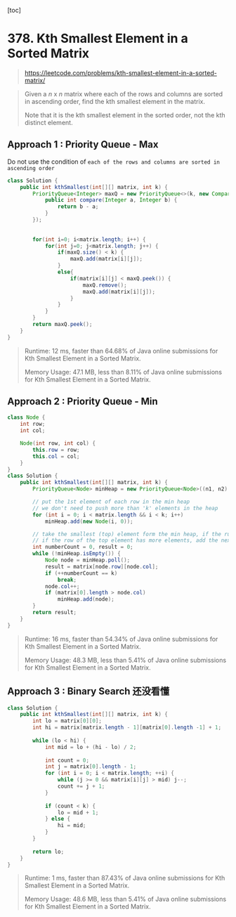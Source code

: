 [toc]

# 378. Kth Smallest Element in a Sorted Matrix

> https://leetcode.com/problems/kth-smallest-element-in-a-sorted-matrix/

> Given a *n* x *n* matrix where each of the rows and columns are sorted in ascending order, find the kth smallest element in the matrix.
>
> Note that it is the kth smallest element in the sorted order, not the kth distinct element.

## Approach 1 : Priority Queue - Max

 Do not use the condition of `each of the rows and columns are sorted in ascending order`

```java
class Solution {
    public int kthSmallest(int[][] matrix, int k) {
        PriorityQueue<Integer> maxQ = new PriorityQueue<>(k, new Comparator<Integer>(){
            public int compare(Integer a, Integer b) {
                return b - a;
            }
        });
        
        
        for(int i=0; i<matrix.length; i++) {
            for(int j=0; j<matrix.length; j++) {
                if(maxQ.size() < k) {
                    maxQ.add(matrix[i][j]);
                }
                else{
                    if(matrix[i][j] < maxQ.peek()) {
                        maxQ.remove();
                        maxQ.add(matrix[i][j]);
                    }
                }
            }
        }
        return maxQ.peek();
    }
}
```

> Runtime: 12 ms, faster than 64.68% of Java online submissions for Kth Smallest Element in a Sorted Matrix.
>
> Memory Usage: 47.1 MB, less than 8.11% of Java online submissions for Kth Smallest Element in a Sorted Matrix.

## Approach 2 : Priority Queue - Min

```java
class Node {
    int row;
    int col;

    Node(int row, int col) {
        this.row = row;
        this.col = col;
    }
}
class Solution {
    public int kthSmallest(int[][] matrix, int k) {
        PriorityQueue<Node> minHeap = new PriorityQueue<Node>((n1, n2) -> matrix[n1.row][n1.col] - matrix[n2.row][n2.col]);

        // put the 1st element of each row in the min heap
        // we don't need to push more than 'k' elements in the heap
        for (int i = 0; i < matrix.length && i < k; i++)
            minHeap.add(new Node(i, 0));

        // take the smallest (top) element form the min heap, if the running count is equal to k return the number
        // if the row of the top element has more elements, add the next element to the heap
        int numberCount = 0, result = 0;
        while (!minHeap.isEmpty()) {
            Node node = minHeap.poll();
            result = matrix[node.row][node.col];
            if (++numberCount == k)
                break;
            node.col++;
            if (matrix[0].length > node.col)
                minHeap.add(node);
        }
        return result;
    }
}
```

>Runtime: 16 ms, faster than 54.34% of Java online submissions for Kth Smallest Element in a Sorted Matrix.
>
>Memory Usage: 48.3 MB, less than 5.41% of Java online submissions for Kth Smallest Element in a Sorted Matrix.

## Approach 3 : Binary Search 还没看懂

```java
class Solution {
    public int kthSmallest(int[][] matrix, int k) {
        int lo = matrix[0][0];
        int hi = matrix[matrix.length - 1][matrix[0].length -1] + 1;
        
        while (lo < hi) {
            int mid = lo + (hi - lo) / 2; 
            
            int count = 0;
            int j = matrix[0].length - 1;
            for (int i = 0; i < matrix.length; ++i) {
                while (j >= 0 && matrix[i][j] > mid) j--;
                count += j + 1;
            }
            
            if (count < k) {
                lo = mid + 1;
            } else {
                hi = mid;
            }
        }
        
        return lo;
    }
}
```

> Runtime: 1 ms, faster than 87.43% of Java online submissions for Kth Smallest Element in a Sorted Matrix.
>
> Memory Usage: 48.6 MB, less than 5.41% of Java online submissions for Kth Smallest Element in a Sorted Matrix.